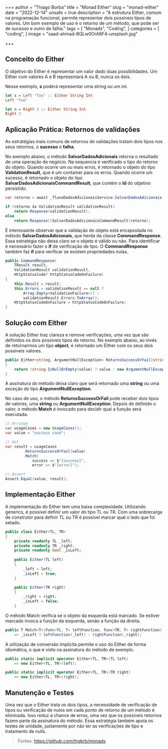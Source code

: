 +++
author = "Thiago Borba"
title = "Monad Either"
slug = "monad-either"
date = "2022-12-14"
unsafe = true 
description = "A estrutura Either, comum na programação funcional, permite representar dois possíveis tipos de valores. Um bom exemplo de uso é o retorno de um método, que pode ser de sucesso e outro de falha."
tags = [
"Monads",
"Coding",
]
categories = [
"coding",
]
image = "saad-ahmad-BQLw0OrA6F4-unsplash.jpg"

+++

## Conceito do Either
O objetivo do Either é representar um valor dado duas possibilidades. Um Either com valores A e B representará A ou B, nunca os dois.

Nesse exemplo, **s** poderá representar uma string ou um int.

```haskell
let s = Left "foo" :: Either String Int
Left "foo"

let n = Right 3 :: Either String Int
Right 3
```


## Aplicação Prática: Retornos de validações
As estratégias mais comuns de retornos de validações tratam dois tipos nos seus retornos, o **sucesso** e **falha**.

No exemplo abaixo, o método **SalvarDadosAdicionais** retorna o resultado de uma operação de negócio.
Na sequencia é verificado o tipo do retorno do objeto. Quando ocorre um ou mais erros, é retornado o objeto do tipo **ValidationResult**, que é um container para os erros. 
Quando ocorre um sucesso, é retornado o objeto do tipo **SalvarDadosAdicionaisCommandResult**, que contém o **Id** do objetivo persistido.
```csharp
var retorno = await _fluxoDadosAdicionaisService.SalvarDadosAdicionais(request);

if (retorno is ValidationResult validationResult)
    return Response(validationResult);
else
    return Response((SalvarDadosAdicionaisCommandResult)retorno);
```

É interessante observar que a validação do objeto está encapsulada no método **SalvarDadosAdicionais**, que herda da classe **CommandResponse**. Essa estratégia não deixa claro se o objeto é válido ou não.
Para identificar é necessário fazer o **if** de verificação de tipo. O **CommandResponse** também faz **if** para verificar se existem propriedades nulas.
```csharp
public CommandResponse(
    TResult result,
    ValidationResult validationResult,
    HttpStatusCode? httpStatusCodeOnFailure)
{
    this.Result = result;
    this.Errors = validationResult == null ?
        Array.Empty<ValidationFailure>() :
        validationResult.Errors.ToArray();
    HttpStatusCodeOnFailure = httpStatusCodeOnFailure;
}
```

## Solução com Either
A solução Either traz clareza e remove verificações, uma vez que são definidos os dois possíveis tipos de retorno.
No exemplo abaixo, ao invés de retornarmos um tipo **object**, é retornado um Either com os seus dois possíveis valores.

```csharp
public Either<string, ArgumentNullException> ReturnsSuccessOrFail(string value)
{
    return !string.IsNullOrEmpty(value) ? value : new ArgumentNullException(nameof(value));
}
```        

A assinatura do método deixa claro que será retornado uma **string** ou uma exceção do tipo **ArgumentNullException**.

No caso de uso, o método **ReturnsSuccessOrFail** pode receber dois tipos de valores, uma **string** ou **ArgumentNullException**.
Depois de definido o valor, o método **Match** é invocado para decidir qual a função será executada.

```csharp
// Arrange
var usageCases = new UsageCases();
var value = "success case";

// Act
var result = usageCases
        .ReturnsSuccessOrFail(value)
        .Match(
            success => $"{success}",
            error => $"{error}");

// Assert
Assert.Equal(value, result);
```

## Implementação Either
A implementação do Either tem uma baixa complexidade. Utilizando generics, é possível definir um valor do tipo TL ou TR.
Com uma sobrecarga de construtor para definir TL ou TR é possível marcar qual o lado que foi setado.

```csharp
public class Either<TL, TR>
{
    private readonly TL _left;
    private readonly TR _right;
    private readonly bool _isLeft;
    
    public Either(TL left)
    {
        _left = left;
        _isLeft = true;
    }

    public Either(TR right)
    {
        _right = right;
        _isLeft = false;
    }
```

O método Match verifica se o objeto da esquerda está marcado. Se estiver marcado invoca a função da esquerda, senão a função da direita.
```csharp
public T Match<T>(Func<TL, T> leftFunction, Func<TR, T> rightFunction)
    => _isLeft ? leftFunction(_left) : rightFunction(_right);
```

A utilização de conversão implícita permite o uso do Either de forma idiomática, o que é visto na assinatura do método de exemplo.
```csharp
public static implicit operator Either<TL, TR>(TL left)
    => new Either<TL, TR>(left);

public static implicit operator Either<TL, TR>(TR right)
    => new Either<TL, TR>(right);
```

## Manutenção e Testes
Uma vez que o Either trata os dois tipos, a necessidade de verificação de tipos ou verificação de nulos em cada ponto de retorno de um método é eliminada.
Isso reduz a chance de erros, uma vez que os possíveis retornos fazem parte da assinatura do método. Essa estratégia também apoia os testes de unidade, justamente por não ter as verificações de tipo e tratamento de nulls.

> Fontes: https://github.com/thgbrb/monads